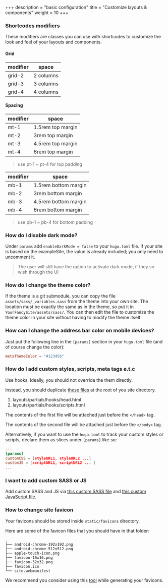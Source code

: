 +++
description = "basic configuration"
title = "Customize layouts & components"
weight = 10
+++

### Shortcodes modifiers

These modifiers are classes you can use with shortcodes to customize the look and feel of your layouts and components.

#### Grid

| modifier | space |
| --- | --- |
| grid-2 | 2 columns |
| grid-3 | 3 columns |
| grid-4 | 4 columns |

#### Spacing

| modifier | space |
| --- | --- |
| mt-1 | 1.5rem top margin |
| mt-2 | 3rem top margin |
| mt-3 | 4.5rem top margin |
| mt-4 | 6rem top margin |

> use pt-1 \~ pt-4 for top padding

| modifier | space |
| --- | --- |
| mb-1 | 1.5rem bottom margin |
| mb-2 | 3rem bottom margin |
| mb-3 | 4.5rem bottom margin |
| mb-4 | 6rem bottom margin |

> use pb-1 \~ pb-4 for bottom padding

### How do I disable dark mode?

Under `params` add `enableDarkMode = false` to your `hugo.toml` file. If your site is based on the exampleSite, the value is already included; you only need to uncomment it.

> The user will still have the option to activate dark mode, if they so wish through the UI

### How do I change the theme color?

If the theme is a git submodule, you can copy the file `assets/sass/_variables.sass` from the theme into your own site.
The location must be exactly the same as in the theme, so put it in `YourFancySite/assets/sass/`.
You can then edit the file to customize the theme color in your site without having to modify the theme itself.

### How can I change the address bar color on mobile devices?

Just put the following line in the `[params]` section in your `hugo.toml` file (and of course change the color):

```toml
metaThemeColor = "#123456"
```

### How do I add custom styles, scripts, meta tags e.t.c

Use hooks. Ideally, you should not override the them directly.

Instead, you should duplicate [these files](https://github.com/onweru/compose/tree/master/layouts/partials/hooks) at the root of you site directory.

1. layouts/partials/hooks/head.html
2. layouts/partials/hooks/scripts.html

The contents of the first file will be attached just before the `</head>` tag.

The contents of the second file will be attached just before the `</body>` tag.

Alternatively, if you want to use the `hugo.toml` to track your custom styles or scripts, declare them as slices under `[params]` like so:

```toml
...
[params]
customCSS = [styleURL1, styleURL2 ...]
customJS = [scriptURL1, scriptURL2 ... ]
...
```

### I want to add custom SASS or JS

Add custom SASS and JS via [this custom SASS file](https://github.com/onweru/compose/blob/master/assets/sass/_custom.sass) and [this custom JavaScript file](https://github.com/onweru/compose/hugo-compose/blob/master/assets/js/custom.js).

### How to change site favicon

Your favicons should be stored inside `static/favicons` directory.

Here are some of the favicon files that you should have in that folder:

```
.
├── android-chrome-192x192.png
├── android-chrome-512x512.png
├── apple-touch-icon.png
├── favicon-16x16.png
├── favicon-32x32.png
├── favicon.ico
└── site.webmanifest
```

We recommend you consider using this [tool](https://realfavicongenerator.net/) while generating your favicons.